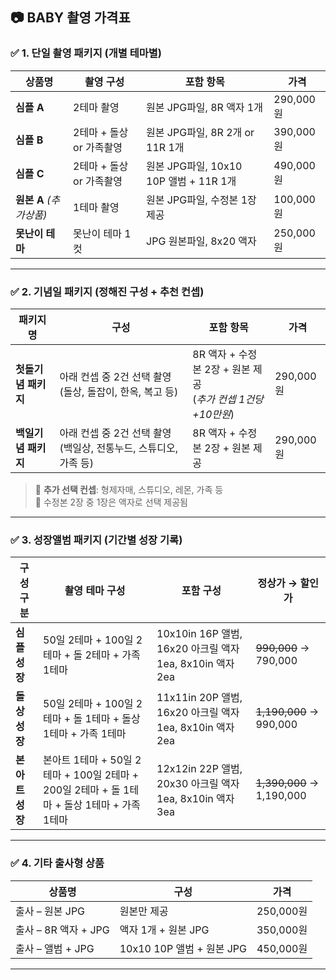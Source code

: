 ## 📷 BABY 촬영 가격표

### ✅ 1. 단일 촬영 패키지 (개별 테마별)

| 상품명     | 촬영 구성                     | 포함 항목                                 | 가격         |
|------------|------------------------------|-------------------------------------------|--------------|
| **심플 A** | 2테마 촬영                   | 원본 JPG파일, 8R 액자 1개                 | 290,000원    |
| **심플 B** | 2테마 + 돌상 or 가족촬영     | 원본 JPG파일, 8R 2개 or 11R 1개           | 390,000원    |
| **심플 C** | 2테마 + 돌상 or 가족촬영     | 원본 JPG파일, 10x10 10P 앨범 + 11R 1개    | 490,000원    |
| **원본 A** *(추가상품)* | 1테마 촬영           | 원본 JPG파일, 수정본 1장 제공             | 100,000원    |
| **못난이 테마** | 못난이 테마 1컷         | JPG 원본파일, 8x20 액자                   | 250,000원    |

---

### ✅ 2. 기념일 패키지 (정해진 구성 + 추천 컨셉)

| 패키지명          | 구성                                              | 포함 항목                                          | 가격         |
|-------------------|---------------------------------------------------|----------------------------------------------------|--------------|
| **첫돌기념 패키지** | 아래 컨셉 중 2건 선택 촬영 (돌상, 돌잡이, 한옥, 복고 등) | 8R 액자 + 수정본 2장 + 원본 제공 <br>(*추가 컨셉 1건당 +10만원*) | 290,000원    |
| **백일기념 패키지** | 아래 컨셉 중 2건 선택 촬영 (백일상, 전통누드, 스튜디오, 가족 등) | 8R 액자 + 수정본 2장 + 원본 제공                | 290,000원    |

> 🔹 **추가 선택 컨셉**: 형제자매, 스튜디오, 레몬, 가족 등  
> 🔹 수정본 2장 중 1장은 액자로 선택 제공됨

---

### ✅ 3. 성장앨범 패키지 (기간별 성장 기록)

| 구성 구분       | 촬영 테마 구성                                       | 포함 구성                                                                 | 정상가 → 할인가     |
|------------------|------------------------------------------------------|---------------------------------------------------------------------------|---------------------|
| **심플 성장**     | 50일 2테마 + 100일 2테마 + 돌 2테마 + 가족 1테마    | 10x10in 16P 앨범, 16x20 아크릴 액자 1ea, 8x10in 액자 2ea                 | ~~990,000~~ → 790,000 |
| **돌상 성장**     | 50일 2테마 + 100일 2테마 + 돌 1테마 + 돌상 1테마 + 가족 1테마 | 11x11in 20P 앨범, 16x20 아크릴 액자 1ea, 8x10in 액자 2ea           | ~~1,190,000~~ → 990,000 |
| **본아트 성장**   | 본아트 1테마 + 50일 2테마 + 100일 2테마 + 200일 2테마 + 돌 1테마 + 돌상 1테마 + 가족 1테마 | 12x12in 22P 앨범, 20x30 아크릴 액자 1ea, 8x10in 액자 3ea | ~~1,390,000~~ → 1,190,000 |

---

### ✅ 4. 기타 출사형 상품

| 상품명              | 구성                             | 가격         |
|---------------------|----------------------------------|--------------|
| 출사 – 원본 JPG     | 원본만 제공                      | 250,000원    |
| 출사 – 8R 액자 + JPG | 액자 1개 + 원본 JPG             | 350,000원    |
| 출사 – 앨범 + JPG    | 10x10 10P 앨범 + 원본 JPG        | 450,000원    |

---